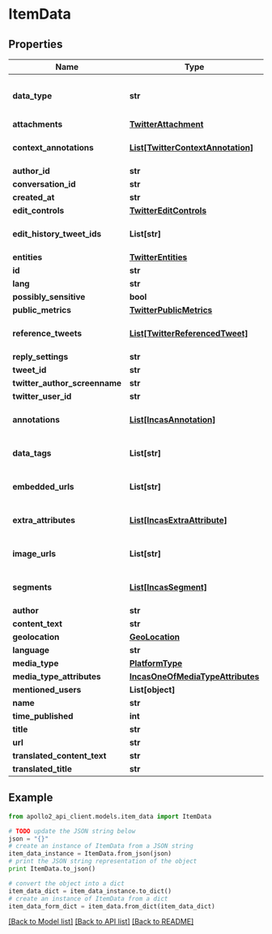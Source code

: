# ItemData


## Properties
Name | Type | Description | Notes
------------ | ------------- | ------------- | -------------
**data_type** | **str** |  | [optional] [default to 'Incas']
**attachments** | [**TwitterAttachment**](TwitterAttachment.md) |  | [optional] 
**context_annotations** | [**List[TwitterContextAnnotation]**](TwitterContextAnnotation.md) |  | [optional] [default to []]
**author_id** | **str** |  | [optional] 
**conversation_id** | **str** |  | [optional] 
**created_at** | **str** |  | [optional] 
**edit_controls** | [**TwitterEditControls**](TwitterEditControls.md) |  | [optional] 
**edit_history_tweet_ids** | **List[str]** |  | [optional] [default to []]
**entities** | [**TwitterEntities**](TwitterEntities.md) |  | [optional] 
**id** | **str** |  | [optional] 
**lang** | **str** |  | [optional] 
**possibly_sensitive** | **bool** |  | [optional] 
**public_metrics** | [**TwitterPublicMetrics**](TwitterPublicMetrics.md) |  | [optional] 
**reference_tweets** | [**List[TwitterReferencedTweet]**](TwitterReferencedTweet.md) |  | [optional] [default to []]
**reply_settings** | **str** |  | [optional] 
**tweet_id** | **str** |  | [optional] 
**twitter_author_screenname** | **str** |  | [optional] 
**twitter_user_id** | **str** |  | [optional] 
**annotations** | [**List[IncasAnnotation]**](IncasAnnotation.md) |  | [optional] [default to []]
**data_tags** | **List[str]** |  | [optional] [default to []]
**embedded_urls** | **List[str]** |  | [optional] [default to []]
**extra_attributes** | [**List[IncasExtraAttribute]**](IncasExtraAttribute.md) |  | [optional] [default to []]
**image_urls** | **List[str]** |  | [optional] [default to []]
**segments** | [**List[IncasSegment]**](IncasSegment.md) |  | [optional] [default to []]
**author** | **str** |  | [optional] 
**content_text** | **str** |  | [optional] 
**geolocation** | [**GeoLocation**](GeoLocation.md) |  | [optional] 
**language** | **str** |  | [optional] 
**media_type** | [**PlatformType**](PlatformType.md) |  | [optional] 
**media_type_attributes** | [**IncasOneOfMediaTypeAttributes**](IncasOneOfMediaTypeAttributes.md) |  | [optional] 
**mentioned_users** | **List[object]** |  | [optional] 
**name** | **str** |  | [optional] 
**time_published** | **int** |  | [optional] 
**title** | **str** |  | [optional] 
**url** | **str** |  | [optional] 
**translated_content_text** | **str** |  | [optional] 
**translated_title** | **str** |  | [optional] 

## Example

```python
from apollo2_api_client.models.item_data import ItemData

# TODO update the JSON string below
json = "{}"
# create an instance of ItemData from a JSON string
item_data_instance = ItemData.from_json(json)
# print the JSON string representation of the object
print ItemData.to_json()

# convert the object into a dict
item_data_dict = item_data_instance.to_dict()
# create an instance of ItemData from a dict
item_data_form_dict = item_data.from_dict(item_data_dict)
```
[[Back to Model list]](../README.md#documentation-for-models) [[Back to API list]](../README.md#documentation-for-api-endpoints) [[Back to README]](../README.md)


